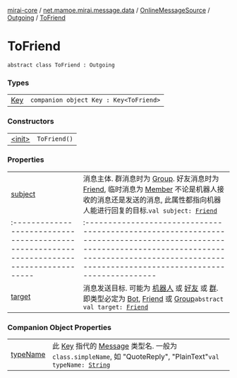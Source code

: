 [mirai-core](../../../../index.md) / [net.mamoe.mirai.message.data](../../../index.md) / [OnlineMessageSource](../../index.md) / [Outgoing](../index.md) / [ToFriend](./index.md)

# ToFriend

`abstract class ToFriend : Outgoing`

### Types
|||
|:----------------------------------------------------------------------------------------|:---------------------------------------------------------------------------------------------------------------------------------------------------------------------------------------------------------|
| [Key](-key/index.md) | `companion object Key : Key<ToFriend>` |

### Constructors
|||
|:----------------------------------------------------------------------------------------|:---------------------------------------------------------------------------------------------------------------------------------------------------------------------------------------------------------|
| [&lt;init&gt;](-init-.md) | `ToFriend()` |

### Properties
|||
|:----------------------------------------------------------------------------------------|:---------------------------------------------------------------------------------------------------------------------------------------------------------------------------------------------------------|
| [subject](subject.md) | 消息主体. 群消息时为 [Group](../../../../net.mamoe.mirai.contact/-group/index.md). 好友消息时为 [Friend](../../../../net.mamoe.mirai.contact/-friend/index.md), 临时消息为 [Member](../../../../net.mamoe.mirai.contact/-member/index.md) 不论是机器人接收的消息还是发送的消息, 此属性都指向机器人能进行回复的目标.`val subject: `[`Friend`](../../../../net.mamoe.mirai.contact/-friend/index.md) ||||
|:----------------------------------------------------------------------------------------|:---------------------------------------------------------------------------------------------------------------------------------------------------------------------------------------------------------|
| [target](target.md) | 消息发送目标. 可能为 [机器人](../../../../net.mamoe.mirai/-bot/index.md) 或 [好友](../../../../net.mamoe.mirai.contact/-friend/index.md) 或 [群](../../../../net.mamoe.mirai.contact/-group/index.md). 即类型必定为 [Bot](../../../../net.mamoe.mirai/-bot/index.md), [Friend](../../../../net.mamoe.mirai.contact/-friend/index.md) 或 [Group](../../../../net.mamoe.mirai.contact/-group/index.md)`abstract val target: `[`Friend`](../../../../net.mamoe.mirai.contact/-friend/index.md) |

### Companion Object Properties
|||
|:----------------------------------------------------------------------------------------|:---------------------------------------------------------------------------------------------------------------------------------------------------------------------------------------------------------|
| [typeName](type-name.md) | 此 [Key](../../../-message/-key/index.md) 指代的 [Message](../../../-message/index.md) 类型名. 一般为 `class.simpleName`, 如 "QuoteReply", "PlainText"`val typeName: `[`String`](https://kotlinlang.org/api/latest/jvm/stdlib/kotlin/-string/index.html) |

